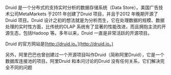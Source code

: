 Druid 是一个分布式的支持实时分析的数据存储系统（Data Store）。美国广告技术公司MetaMarkets 于2011 年创建了Druid 项目，并且于2012 年晚期开源了Druid 项目。Druid 设计之初的想法就是为分析而生，它在处理数据的规模、数据处理的实时性方面，比传统的OLAP 系统有了显著的性能改进，而且拥抱主流的开源生态，包括Hadoop 等。多年以来，Druid 一直是非常活跃的开源项目。

Druid 的官方网站是[http://druid.io。](http://druid.io。)

另外，阿里巴巴也曾创建过一个开源项目叫作Druid（简称阿里Druid），它是一个数据库连接池的项目。阿里Druid 和本问讨论的Druid 没有任何关系，它们解决完全不同的问题



